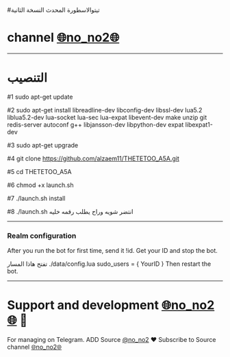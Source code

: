 #تيتوالاسطورة المحدث النسخة الثانية
# channel [🌐no_no2🌐](https://telegram.me/no_no2)
* * *


# التنصيب
#1
sudo apt-get update

#2
sudo apt-get install libreadline-dev libconfig-dev libssl-dev lua5.2 liblua5.2-dev lua-socket lua-sec lua-expat libevent-dev make unzip git redis-server autoconf g++ libjansson-dev libpython-dev expat libexpat1-dev

#3
sudo apt-get upgrade

#4
git clone https://github.com/alzaem11/THETETOO_A5A.git

#5
cd THETETOO_A5A

#6
chmod +x launch.sh

#7
./launch.sh install

#8
./launch.sh انتضر شويه وراح يطلب رقمه خليه
* * *

### Realm configuration

After you run the bot for first time, send it !id. Get your ID and stop the bot.

تفتح هاذا المسار ./data/config.lua 
  sudo_users = {
    YourID
  }
Then restart the bot.
* * *

# Support and development [🌐no_no2🌐](https://telegram.me/no_no2) 🐾

For managing on Telegram.
ADD Source [@no_no2](https://telegram.me/no_no2) ❤️
Subscribe to Source channel [🌐no_no2🌐](https://telegram.me/no_no2) 
